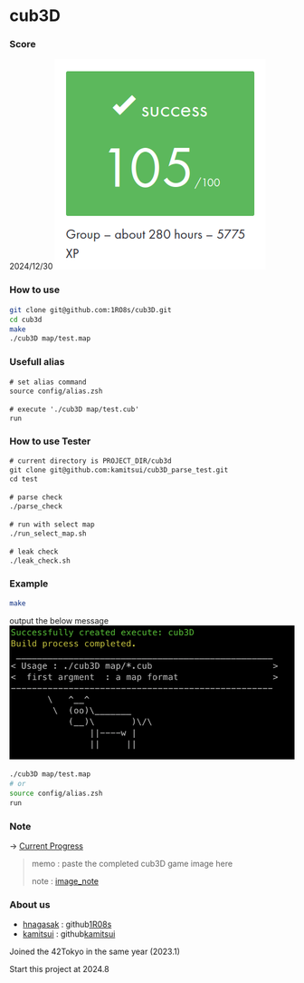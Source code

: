 # cub3D

### Score
2024/12/30
![image](docs/image/1230_success.png)


### How to use
```sh
git clone git@github.com:1RO8s/cub3D.git
cd cub3d
make
./cub3D map/test.map
```

### Usefull alias
```
# set alias command
source config/alias.zsh

# execute './cub3D map/test.cub'
run
```


### How to use Tester
```
# current directory is PROJECT_DIR/cub3d
git clone git@github.com:kamitsui/cub3D_parse_test.git
cd test

# parse check
./parse_check

# run with select map
./run_select_map.sh

# leak check
./leak_check.sh
```

### Example
```sh
make
```
output the below message
![build_image](docs/image/build_cub3D.png)

```sh
./cub3D map/test.map
# or
source config/alias.zsh
run
```

### Note
-> [Current Progress](docs/progress.md)

> memo : paste the completed cub3D game image here
>
> note : [image_note](docs/pdf/kamitsui_note.pdf)

### About us
* [hnagasak](https://profile.intra.42.fr/users/hnagasak) : github[1R08s](https://github.com/1RO8s)
* [kamitsui](https://profile.intra.42.fr/users/kamitsui) : github[kamitsui](https://github.com/kamitsui)

Joined the 42Tokyo in the same year (2023.1)

Start this project at 2024.8
